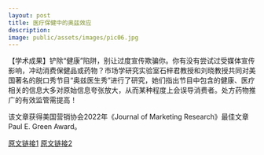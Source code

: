 ```yaml
---
layout: post
title: 医疗保健中的奥兹效应
description: 
image: public/assets/images/pic06.jpg
---
```


【学术成果】铲除“健康”陷阱，别让过度宣传欺骗你。你有没有尝试过受媒体宣传影响，冲动消费保健品或药物？市场学研究实验室石梓君教授和刘晓教授共同对美国著名的脱口秀节目“奥兹医生秀”进行了研究，她们指出节目中包含的健康、医疗相关的信息大多对原始信息夸张放大，从而某种程度上会误导消费者。处方药物推广的有效监管需提高！

该文章获得美国营销协会2022年《Journal of Marketing Research》最佳文章Paul E. Green Award。

[原文链接1](https://mp.weixin.qq.com/s/wx2Lq21Qy-D9FeB-NLfPEg?poc_token=HGrmRmWjHdV_c8Ej5Eafq6NwDeTpbr8HRLjCkXFf)
[原文链接2](https://www.ama.org/paul-e-green-award/)
